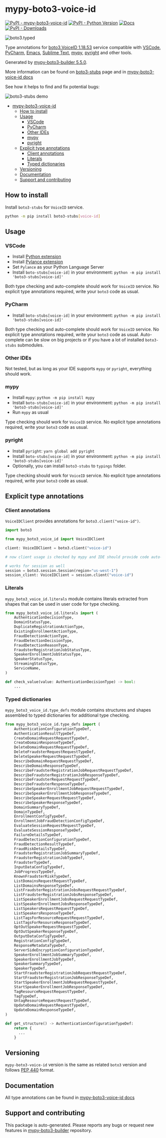 <a id="mypy-boto3-voice-id"></a>

# mypy-boto3-voice-id

[![PyPI - mypy-boto3-voice-id](https://img.shields.io/pypi/v/mypy-boto3-voice-id.svg?color=blue)](https://pypi.org/project/mypy-boto3-voice-id)
[![PyPI - Python Version](https://img.shields.io/pypi/pyversions/mypy-boto3-voice-id.svg?color=blue)](https://pypi.org/project/mypy-boto3-voice-id)
[![Docs](https://img.shields.io/readthedocs/mypy-boto3-builder.svg?color=blue)](https://mypy-boto3-builder.readthedocs.io/)
[![PyPI - Downloads](https://img.shields.io/pypi/dw/mypy-boto3-voice-id?color=blue)](https://pypistats.org/packages/mypy-boto3-voice-id)

![boto3.typed](https://github.com/vemel/mypy_boto3_builder/raw/master/logo.png)

Type annotations for
[boto3.VoiceID 1.18.53](https://boto3.amazonaws.com/v1/documentation/api/1.18.53/reference/services/voice-id.html#VoiceID)
service compatible with [VSCode](https://code.visualstudio.com/),
[PyCharm](https://www.jetbrains.com/pycharm/),
[Emacs](https://www.gnu.org/software/emacs/),
[Sublime Text](https://www.sublimetext.com/),
[mypy](https://github.com/python/mypy),
[pyright](https://github.com/microsoft/pyright) and other tools.

Generated by
[mypy-boto3-builder 5.5.0](https://github.com/vemel/mypy_boto3_builder).

More information can be found on
[boto3-stubs](https://pypi.org/project/boto3-stubs/) page and in
[mypy-boto3-voice-id docs](https://vemel.github.io/boto3_stubs_docs/mypy_boto3_voice_id/)

See how it helps to find and fix potential bugs:

![boto3-stubs demo](https://github.com/vemel/mypy_boto3_builder/raw/master/demo.gif)

- [mypy-boto3-voice-id](#mypy-boto3-voice-id)
  - [How to install](#how-to-install)
  - [Usage](#usage)
    - [VSCode](#vscode)
    - [PyCharm](#pycharm)
    - [Other IDEs](#other-ides)
    - [mypy](#mypy)
    - [pyright](#pyright)
  - [Explicit type annotations](#explicit-type-annotations)
    - [Client annotations](#client-annotations)
    - [Literals](#literals)
    - [Typed dictionaries](#typed-dictionaries)
  - [Versioning](#versioning)
  - [Documentation](#documentation)
  - [Support and contributing](#support-and-contributing)

<a id="how-to-install"></a>

## How to install

Install `boto3-stubs` for `VoiceID` service.

```bash
python -m pip install boto3-stubs[voice-id]
```

<a id="usage"></a>

## Usage

<a id="vscode"></a>

### VSCode

- Install
  [Python extension](https://marketplace.visualstudio.com/items?itemName=ms-python.python)
- Install
  [Pylance extension](https://marketplace.visualstudio.com/items?itemName=ms-python.vscode-pylance)
- Set `Pylance` as your Python Language Server
- Install `boto-stubs[voice-id]` in your environment:
  `python -m pip install 'boto3-stubs[voice-id]'`

Both type checking and auto-complete should work for `VoiceID` service. No
explicit type annotations required, write your `boto3` code as usual.

<a id="pycharm"></a>

### PyCharm

- Install `boto-stubs[voice-id]` in your environment:
  `python -m pip install 'boto3-stubs[voice-id]'`

Both type checking and auto-complete should work for `VoiceID` service. No
explicit type annotations required, write your `boto3` code as usual.
Auto-complete can be slow on big projects or if you have a lot of installed
`boto3-stubs` submodules.

<a id="other-ides"></a>

### Other IDEs

Not tested, but as long as your IDE supports `mypy` or `pyright`, everything
should work.

<a id="mypy"></a>

### mypy

- Install `mypy`: `python -m pip install mypy`
- Install `boto-stubs[voice-id]` in your environment:
  `python -m pip install 'boto3-stubs[voice-id]'`
- Run `mypy` as usual

Type checking should work for `VoiceID` service. No explicit type annotations
required, write your `boto3` code as usual.

<a id="pyright"></a>

### pyright

- Install `pyright`: `yarn global add pyright`
- Install `boto-stubs[voice-id]` in your environment:
  `python -m pip install 'boto3-stubs[voice-id]'`
- Optionally, you can install `boto3-stubs` to `typings` folder.

Type checking should work for `VoiceID` service. No explicit type annotations
required, write your `boto3` code as usual.

<a id="explicit-type-annotations"></a>

## Explicit type annotations

<a id="client-annotations"></a>

### Client annotations

`VoiceIDClient` provides annotations for `boto3.client("voice-id")`.

```python
import boto3

from mypy_boto3_voice_id import VoiceIDClient

client: VoiceIDClient = boto3.client("voice-id")

# now client usage is checked by mypy and IDE should provide code auto-complete

# works for session as well
session = boto3.session.Session(region="us-west-1")
session_client: VoiceIDClient = session.client("voice-id")
```

<a id="literals"></a>

### Literals

`mypy_boto3_voice_id.literals` module contains literals extracted from shapes
that can be used in user code for type checking.

```python
from mypy_boto3_voice_id.literals import (
    AuthenticationDecisionType,
    DomainStatusType,
    DuplicateRegistrationActionType,
    ExistingEnrollmentActionType,
    FraudDetectionActionType,
    FraudDetectionDecisionType,
    FraudDetectionReasonType,
    FraudsterRegistrationJobStatusType,
    SpeakerEnrollmentJobStatusType,
    SpeakerStatusType,
    StreamingStatusType,
    ServiceName,
)

def check_value(value: AuthenticationDecisionType) -> bool:
    ...
```

<a id="typed-dictionaries"></a>

### Typed dictionaries

`mypy_boto3_voice_id.type_defs` module contains structures and shapes assembled
to typed dictionaries for additional type checking.

```python
from mypy_boto3_voice_id.type_defs import (
    AuthenticationConfigurationTypeDef,
    AuthenticationResultTypeDef,
    CreateDomainRequestRequestTypeDef,
    CreateDomainResponseTypeDef,
    DeleteDomainRequestRequestTypeDef,
    DeleteFraudsterRequestRequestTypeDef,
    DeleteSpeakerRequestRequestTypeDef,
    DescribeDomainRequestRequestTypeDef,
    DescribeDomainResponseTypeDef,
    DescribeFraudsterRegistrationJobRequestRequestTypeDef,
    DescribeFraudsterRegistrationJobResponseTypeDef,
    DescribeFraudsterRequestRequestTypeDef,
    DescribeFraudsterResponseTypeDef,
    DescribeSpeakerEnrollmentJobRequestRequestTypeDef,
    DescribeSpeakerEnrollmentJobResponseTypeDef,
    DescribeSpeakerRequestRequestTypeDef,
    DescribeSpeakerResponseTypeDef,
    DomainSummaryTypeDef,
    DomainTypeDef,
    EnrollmentConfigTypeDef,
    EnrollmentJobFraudDetectionConfigTypeDef,
    EvaluateSessionRequestRequestTypeDef,
    EvaluateSessionResponseTypeDef,
    FailureDetailsTypeDef,
    FraudDetectionConfigurationTypeDef,
    FraudDetectionResultTypeDef,
    FraudRiskDetailsTypeDef,
    FraudsterRegistrationJobSummaryTypeDef,
    FraudsterRegistrationJobTypeDef,
    FraudsterTypeDef,
    InputDataConfigTypeDef,
    JobProgressTypeDef,
    KnownFraudsterRiskTypeDef,
    ListDomainsRequestRequestTypeDef,
    ListDomainsResponseTypeDef,
    ListFraudsterRegistrationJobsRequestRequestTypeDef,
    ListFraudsterRegistrationJobsResponseTypeDef,
    ListSpeakerEnrollmentJobsRequestRequestTypeDef,
    ListSpeakerEnrollmentJobsResponseTypeDef,
    ListSpeakersRequestRequestTypeDef,
    ListSpeakersResponseTypeDef,
    ListTagsForResourceRequestRequestTypeDef,
    ListTagsForResourceResponseTypeDef,
    OptOutSpeakerRequestRequestTypeDef,
    OptOutSpeakerResponseTypeDef,
    OutputDataConfigTypeDef,
    RegistrationConfigTypeDef,
    ResponseMetadataTypeDef,
    ServerSideEncryptionConfigurationTypeDef,
    SpeakerEnrollmentJobSummaryTypeDef,
    SpeakerEnrollmentJobTypeDef,
    SpeakerSummaryTypeDef,
    SpeakerTypeDef,
    StartFraudsterRegistrationJobRequestRequestTypeDef,
    StartFraudsterRegistrationJobResponseTypeDef,
    StartSpeakerEnrollmentJobRequestRequestTypeDef,
    StartSpeakerEnrollmentJobResponseTypeDef,
    TagResourceRequestRequestTypeDef,
    TagTypeDef,
    UntagResourceRequestRequestTypeDef,
    UpdateDomainRequestRequestTypeDef,
    UpdateDomainResponseTypeDef,
)

def get_structure() -> AuthenticationConfigurationTypeDef:
    return {
      ...
    }
```

<a id="versioning"></a>

## Versioning

`mypy-boto3-voice-id` version is the same as related `boto3` version and
follows [PEP 440](https://www.python.org/dev/peps/pep-0440/) format.

<a id="documentation"></a>

## Documentation

All type annotations can be found in
[mypy-boto3-voice-id docs](https://vemel.github.io/boto3_stubs_docs/mypy_boto3_voice_id/)

<a id="support-and-contributing"></a>

## Support and contributing

This package is auto-generated. Please reports any bugs or request new features
in [mypy-boto3-builder](https://github.com/vemel/mypy_boto3_builder/issues/)
repository.
